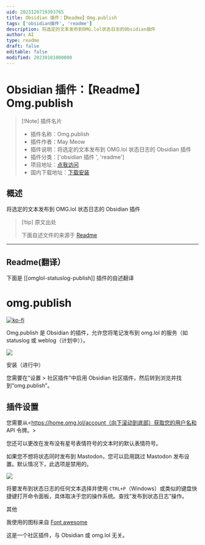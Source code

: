 ```yaml
---
uid: 2023120719393765
title: Obsidian 插件：【Readme】Omg.publish
tags: ['obsidian插件', 'readme']
description: 将选定的文本发布到OMG.lol状态日志的Obsidian插件
author: AI
type: readme
draft: false
editable: false
modified: 20230101000000
---
```


# Obsidian 插件：【Readme】Omg.publish

> [!Note] 插件名片
> - 插件名称：Omg.publish
> - 插件作者：May Meow
> - 插件说明：将选定的文本发布到 OMG.lol 状态日志的 Obsidian 插件
> - 插件分类：['obsidian 插件 ', 'readme']
> - 项目地址：[点我访问](https://github.com/MayMeow/obsidian-omglol-statuslog)
> - 国内下载地址：[下载安装](https://pkmer.cn/products/plugin/pluginMarket/?omglol-statuslog-publish)

## 概述

将选定的文本发布到 OMG.lol 状态日志的 Obsidian 插件

> [!tip] 原文出处
>
>下面自述文件的来源于 [Readme](https://ghproxy.net/https://raw.githubusercontent.com/MayMeow/obsidian-omglol-statuslog/master/README.md)
>

---

## Readme(翻译）

下面是 [[omglol-statuslog-publish]] 插件的自述翻译

# omg.publish

[![ko-fi](https://ko-fi.com/img/githubbutton_sm.svg)](https://ko-fi.com/D1D5DMOTA)

Omg.publish 是 Obsidian 的插件，允许您将笔记发布到 omg.lol 的服务（如 statuslog 或 weblog（计划中））。

![](https://cdn.pkmer.cn/covers/omglol-statuslog-publish_2_0.png!pkmer)

安装（进行中）

您需要在“设置 > 社区插件”中启用 Obsidian 社区插件，然后转到浏览并找到“omg.publish”。

## 插件设置

您需要从<https://home.omg.lol/account（向下滚动到底部）获取您的用户名和 API 令牌。>

您还可以更改在发布没有星号表情符号的文本时的默认表情符号。

如果您不想将状态同时发布到 Mastodon，您可以启用跳过 Mastodon 发布设置。默认情况下，此选项是禁用的。

![](https://cdn.pkmer.cn/covers/omglol-statuslog-publish_2_1.png!pkmer)

将要发布到状态日志的任何文本选择并使用 `CTRL+P`（Windows）或类似的键盘快捷键打开命令面板，具体取决于您的操作系统。查找“发布到状态日志”操作。

其他

我使用的图标来自 [Font awesome](https://fontawesome.com/icons/face-grin-tears?f=classic&s=regular)

这是一个社区插件，与 Obsidian 或 omg.lol 无关。
